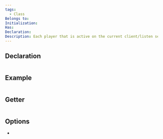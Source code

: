 ```yaml
---
tags:
  - Class
Belongs to: 
Initialization: 
Has: 
Declaration: 
Description: Each player that is active on the current client/listen server has a LocalPlayer
---
```


## Declaration

```cpp
```

## Example

```cpp
```

## Getter

```cpp
```

## Options
- 